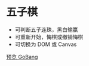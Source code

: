 # 五子棋

- 可判断五子连珠，黑白输赢
- 可重新开始，悔棋或撤销悔棋
- 可切换为 DOM 或 Canvas

[预览 GoBang](https://sheenymeg.github.io/Demo/GoBang/goBang)
